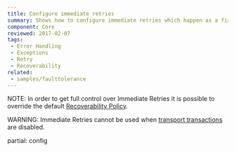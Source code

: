 ```yaml
---
title: Configure immediate retries
summary: Shows how to configure immediate retries which happen as a first stage of the default recoverability behavior.
component: Core
reviewed: 2017-02-07
tags:
 - Error Handling
 - Exceptions
 - Retry
 - Recoverability
related:
 - samples/faulttolerance
---
```


NOTE: In order to get full control over Immediate Retries it is possible to override the default [Recoverability Policy](/nservicebus/recoverability/custom-recoverability-policy.md).

WARNING: Immediate Retries cannot be used when [transport transactions](/nservicebus/transports/transactions.md) are disabled.


partial: config